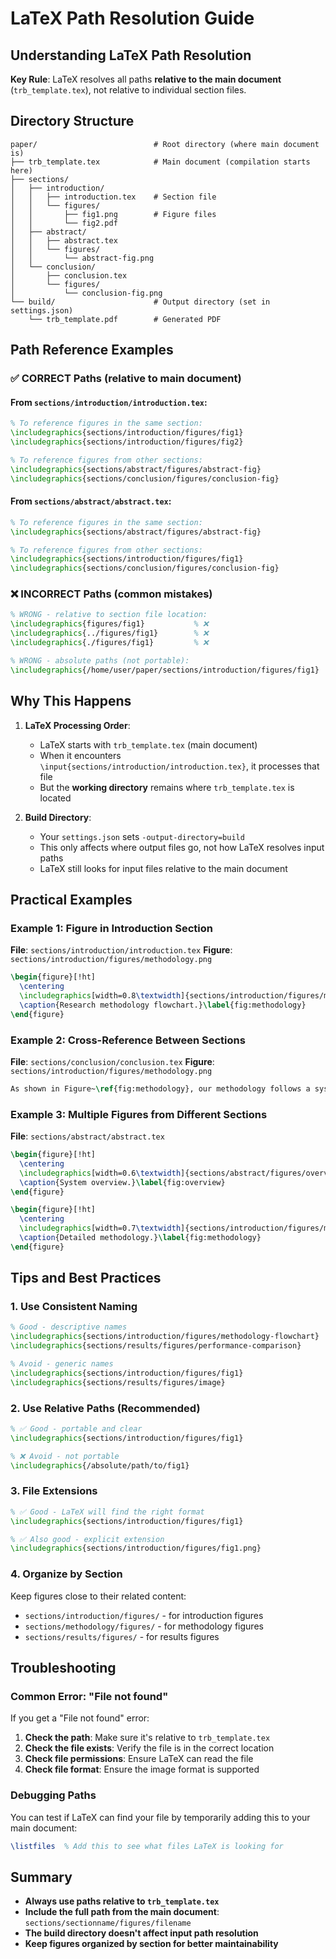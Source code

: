 # LaTeX Path Resolution Guide

## Understanding LaTeX Path Resolution

**Key Rule**: LaTeX resolves all paths **relative to the main document** (`trb_template.tex`), not relative to individual section files.

## Directory Structure
```
paper/                          # Root directory (where main document is)
├── trb_template.tex            # Main document (compilation starts here)
├── sections/
│   ├── introduction/
│   │   ├── introduction.tex    # Section file
│   │   └── figures/
│   │       ├── fig1.png        # Figure files
│   │       └── fig2.pdf
│   ├── abstract/
│   │   ├── abstract.tex
│   │   └── figures/
│   │       └── abstract-fig.png
│   └── conclusion/
│       ├── conclusion.tex
│       └── figures/
│           └── conclusion-fig.png
└── build/                      # Output directory (set in settings.json)
    └── trb_template.pdf        # Generated PDF
```

## Path Reference Examples

### ✅ CORRECT Paths (relative to main document)

#### From `sections/introduction/introduction.tex`:
```latex
% To reference figures in the same section:
\includegraphics{sections/introduction/figures/fig1}
\includegraphics{sections/introduction/figures/fig2}

% To reference figures from other sections:
\includegraphics{sections/abstract/figures/abstract-fig}
\includegraphics{sections/conclusion/figures/conclusion-fig}
```

#### From `sections/abstract/abstract.tex`:
```latex
% To reference figures in the same section:
\includegraphics{sections/abstract/figures/abstract-fig}

% To reference figures from other sections:
\includegraphics{sections/introduction/figures/fig1}
\includegraphics{sections/conclusion/figures/conclusion-fig}
```

### ❌ INCORRECT Paths (common mistakes)

```latex
% WRONG - relative to section file location:
\includegraphics{figures/fig1}           % ❌
\includegraphics{../figures/fig1}        % ❌
\includegraphics{./figures/fig1}         % ❌

% WRONG - absolute paths (not portable):
\includegraphics{/home/user/paper/sections/introduction/figures/fig1}  % ❌
```

## Why This Happens

1. **LaTeX Processing Order**: 
   - LaTeX starts with `trb_template.tex` (main document)
   - When it encounters `\input{sections/introduction/introduction.tex}`, it processes that file
   - But the **working directory** remains where `trb_template.tex` is located

2. **Build Directory**: 
   - Your `settings.json` sets `-output-directory=build`
   - This only affects where output files go, not how LaTeX resolves input paths
   - LaTeX still looks for input files relative to the main document

## Practical Examples

### Example 1: Figure in Introduction Section
**File**: `sections/introduction/introduction.tex`
**Figure**: `sections/introduction/figures/methodology.png`

```latex
\begin{figure}[!ht]
  \centering
  \includegraphics[width=0.8\textwidth]{sections/introduction/figures/methodology}
  \caption{Research methodology flowchart.}\label{fig:methodology}
\end{figure}
```

### Example 2: Cross-Reference Between Sections
**File**: `sections/conclusion/conclusion.tex`
**Figure**: `sections/introduction/figures/methodology.png`

```latex
As shown in Figure~\ref{fig:methodology}, our methodology follows a systematic approach.
```

### Example 3: Multiple Figures from Different Sections
**File**: `sections/abstract/abstract.tex`

```latex
\begin{figure}[!ht]
  \centering
  \includegraphics[width=0.6\textwidth]{sections/abstract/figures/overview}
  \caption{System overview.}\label{fig:overview}
\end{figure}

\begin{figure}[!ht]
  \centering
  \includegraphics[width=0.7\textwidth]{sections/introduction/figures/methodology}
  \caption{Detailed methodology.}\label{fig:methodology}
\end{figure}
```

## Tips and Best Practices

### 1. Use Consistent Naming
```latex
% Good - descriptive names
\includegraphics{sections/introduction/figures/methodology-flowchart}
\includegraphics{sections/results/figures/performance-comparison}

% Avoid - generic names
\includegraphics{sections/introduction/figures/fig1}
\includegraphics{sections/results/figures/image}
```

### 2. Use Relative Paths (Recommended)
```latex
% ✅ Good - portable and clear
\includegraphics{sections/introduction/figures/fig1}

% ❌ Avoid - not portable
\includegraphics{/absolute/path/to/fig1}
```

### 3. File Extensions
```latex
% ✅ Good - LaTeX will find the right format
\includegraphics{sections/introduction/figures/fig1}

% ✅ Also good - explicit extension
\includegraphics{sections/introduction/figures/fig1.png}
```

### 4. Organize by Section
Keep figures close to their related content:
- `sections/introduction/figures/` - for introduction figures
- `sections/methodology/figures/` - for methodology figures
- `sections/results/figures/` - for results figures

## Troubleshooting

### Common Error: "File not found"
If you get a "File not found" error:

1. **Check the path**: Make sure it's relative to `trb_template.tex`
2. **Check the file exists**: Verify the file is in the correct location
3. **Check file permissions**: Ensure LaTeX can read the file
4. **Check file format**: Ensure the image format is supported

### Debugging Paths
You can test if LaTeX can find your file by temporarily adding this to your main document:
```latex
\listfiles  % Add this to see what files LaTeX is looking for
```

## Summary

- **Always use paths relative to `trb_template.tex`**
- **Include the full path from the main document**: `sections/sectionname/figures/filename`
- **The build directory doesn't affect input path resolution**
- **Keep figures organized by section for better maintainability** 